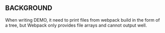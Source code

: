 ## BACKGROUND

When writing DEMO, it need to print files from webpack build in the form of a tree, but Webpack only provides file arrays and cannot output well.
